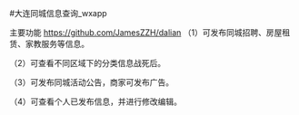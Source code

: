 #大连同城信息查询_wxapp

主要功能
https://github.com/JamesZZH/dalian
（1）可发布同城招聘、房屋租赁、家教服务等信息。

（2）可查看不同区域下的分类信息战死后。

（3）可发布同城活动公告，商家可发布广告。

（4）可查看个人已发布信息，并进行修改编辑。
